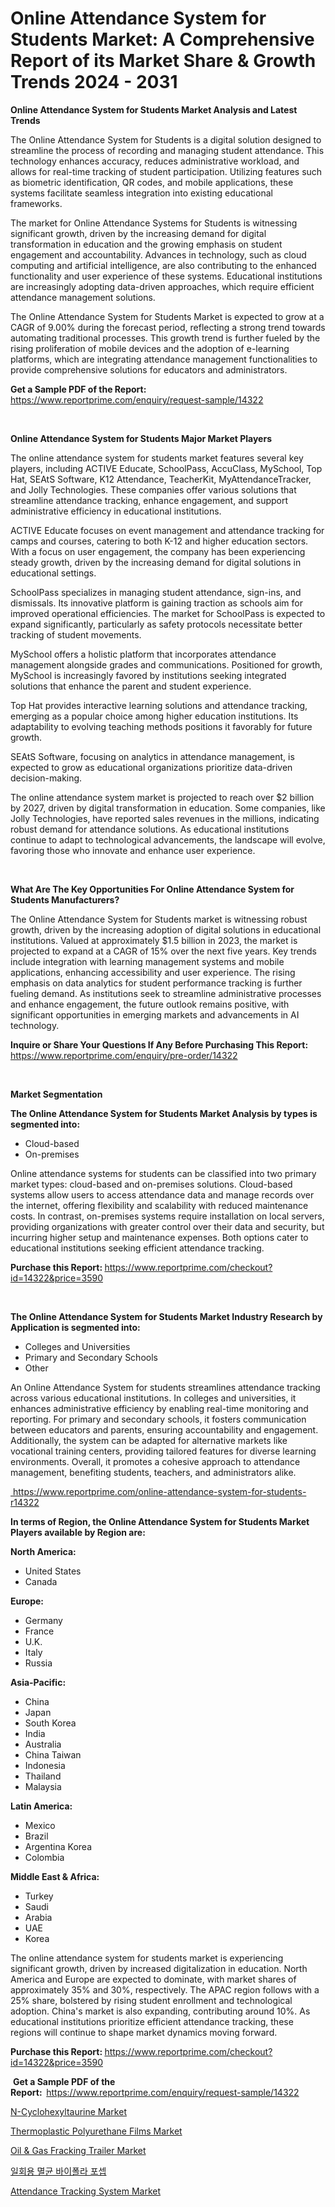 <p><h1>Online Attendance System for Students Market: A Comprehensive Report of its Market Share & Growth Trends 2024 - 2031</h1></p><p><strong>Online Attendance System for Students Market Analysis and Latest Trends</strong></p>
<p><p>The Online Attendance System for Students is a digital solution designed to streamline the process of recording and managing student attendance. This technology enhances accuracy, reduces administrative workload, and allows for real-time tracking of student participation. Utilizing features such as biometric identification, QR codes, and mobile applications, these systems facilitate seamless integration into existing educational frameworks.</p><p>The market for Online Attendance Systems for Students is witnessing significant growth, driven by the increasing demand for digital transformation in education and the growing emphasis on student engagement and accountability. Advances in technology, such as cloud computing and artificial intelligence, are also contributing to the enhanced functionality and user experience of these systems. Educational institutions are increasingly adopting data-driven approaches, which require efficient attendance management solutions.</p><p>The Online Attendance System for Students Market is expected to grow at a CAGR of 9.00% during the forecast period, reflecting a strong trend towards automating traditional processes. This growth trend is further fueled by the rising proliferation of mobile devices and the adoption of e-learning platforms, which are integrating attendance management functionalities to provide comprehensive solutions for educators and administrators.</p></p>
<p><strong>Get a Sample PDF of the Report:&nbsp;</strong> <a href="https://www.reportprime.com/enquiry/request-sample/14322">https://www.reportprime.com/enquiry/request-sample/14322</a></p>
<p>&nbsp;</p>
<p><strong>Online Attendance System for Students Major Market Players</strong></p>
<p><p>The online attendance system for students market features several key players, including ACTIVE Educate, SchoolPass, AccuClass, MySchool, Top Hat, SEAtS Software, K12 Attendance, TeacherKit, MyAttendanceTracker, and Jolly Technologies. These companies offer various solutions that streamline attendance tracking, enhance engagement, and support administrative efficiency in educational institutions.</p><p>ACTIVE Educate focuses on event management and attendance tracking for camps and courses, catering to both K-12 and higher education sectors. With a focus on user engagement, the company has been experiencing steady growth, driven by the increasing demand for digital solutions in educational settings.</p><p>SchoolPass specializes in managing student attendance, sign-ins, and dismissals. Its innovative platform is gaining traction as schools aim for improved operational efficiencies. The market for SchoolPass is expected to expand significantly, particularly as safety protocols necessitate better tracking of student movements.</p><p>MySchool offers a holistic platform that incorporates attendance management alongside grades and communications. Positioned for growth, MySchool is increasingly favored by institutions seeking integrated solutions that enhance the parent and student experience.</p><p>Top Hat provides interactive learning solutions and attendance tracking, emerging as a popular choice among higher education institutions. Its adaptability to evolving teaching methods positions it favorably for future growth.</p><p>SEAtS Software, focusing on analytics in attendance management, is expected to grow as educational organizations prioritize data-driven decision-making.</p><p>The online attendance system market is projected to reach over $2 billion by 2027, driven by digital transformation in education. Some companies, like Jolly Technologies, have reported sales revenues in the millions, indicating robust demand for attendance solutions. As educational institutions continue to adapt to technological advancements, the landscape will evolve, favoring those who innovate and enhance user experience.</p></p>
<p>&nbsp;</p>
<p><strong>What Are The Key Opportunities For Online Attendance System for Students Manufacturers?</strong></p>
<p><p>The Online Attendance System for Students market is witnessing robust growth, driven by the increasing adoption of digital solutions in educational institutions. Valued at approximately $1.5 billion in 2023, the market is projected to expand at a CAGR of 15% over the next five years. Key trends include integration with learning management systems and mobile applications, enhancing accessibility and user experience. The rising emphasis on data analytics for student performance tracking is further fueling demand. As institutions seek to streamline administrative processes and enhance engagement, the future outlook remains positive, with significant opportunities in emerging markets and advancements in AI technology.</p></p>
<p><strong>Inquire or Share Your Questions If Any Before Purchasing This Report:</strong> <a href="https://www.reportprime.com/enquiry/pre-order/14322">https://www.reportprime.com/enquiry/pre-order/14322</a></p>
<p>&nbsp;</p>
<p><strong>Market Segmentation</strong></p>
<p><strong>The Online Attendance System for Students Market Analysis by types is segmented into:</strong></p>
<p><ul><li>Cloud-based</li><li>On-premises</li></ul></p>
<p><p>Online attendance systems for students can be classified into two primary market types: cloud-based and on-premises solutions. Cloud-based systems allow users to access attendance data and manage records over the internet, offering flexibility and scalability with reduced maintenance costs. In contrast, on-premises systems require installation on local servers, providing organizations with greater control over their data and security, but incurring higher setup and maintenance expenses. Both options cater to educational institutions seeking efficient attendance tracking.</p></p>
<p><strong>Purchase this Report:&nbsp;</strong><a href="https://www.reportprime.com/checkout?id=14322&price=3590">https://www.reportprime.com/checkout?id=14322&price=3590</a></p>
<p>&nbsp;</p>
<p><strong>The Online Attendance System for Students Market Industry Research by Application is segmented into:</strong></p>
<p><ul><li>Colleges and Universities</li><li>Primary and Secondary Schools</li><li>Other</li></ul></p>
<p><p>An Online Attendance System for students streamlines attendance tracking across various educational institutions. In colleges and universities, it enhances administrative efficiency by enabling real-time monitoring and reporting. For primary and secondary schools, it fosters communication between educators and parents, ensuring accountability and engagement. Additionally, the system can be adapted for alternative markets like vocational training centers, providing tailored features for diverse learning environments. Overall, it promotes a cohesive approach to attendance management, benefiting students, teachers, and administrators alike.</p></p>
<p><a href="https://www.reportprime.com/online-attendance-system-for-students-r14322">&nbsp;https://www.reportprime.com/online-attendance-system-for-students-r14322</a></p>
<p><strong>In terms of Region, the Online Attendance System for Students Market Players available by Region are:</strong></p>
<p>
    <p> <strong> North America: </strong>
        <ul>
            <li>United States</li>
            <li>Canada</li>
        </ul>
        </p> 
    <p> <strong> Europe: </strong>
        <ul>
            <li>Germany</li>
            <li>France</li>
            <li>U.K.</li>
            <li>Italy</li>
            <li>Russia</li>
        </ul>
        </p> 
    <p> <strong> Asia-Pacific: </strong>
        <ul>
            <li>China</li>
            <li>Japan</li>
            <li>South Korea</li>
            <li>India</li>
            <li>Australia</li>
            <li>China Taiwan</li>
            <li>Indonesia</li>
            <li>Thailand</li>
            <li>Malaysia</li>
        </ul>
        </p> 
    <p> <strong> Latin America: </strong>
        <ul>
            <li>Mexico</li>
            <li>Brazil</li>
            <li>Argentina Korea</li>
            <li>Colombia</li>
        </ul>
        </p> 
    <p> <strong> Middle East & Africa: </strong>
        <ul>
            <li>Turkey</li>
            <li>Saudi</li>
            <li>Arabia</li>
            <li>UAE</li>
            <li>Korea</li>
        </ul>
    </p>
    </p>
<p><p>The online attendance system for students market is experiencing significant growth, driven by increased digitalization in education. North America and Europe are expected to dominate, with market shares of approximately 35% and 30%, respectively. The APAC region follows with a 25% share, bolstered by rising student enrollment and technological adoption. China's market is also expanding, contributing around 10%. As educational institutions prioritize efficient attendance tracking, these regions will continue to shape market dynamics moving forward.</p></p>
<p><strong>Purchase this Report: </strong><a href="https://www.reportprime.com/checkout?id=14322&price=3590">https://www.reportprime.com/checkout?id=14322&price=3590</a></p>
<p>&nbsp;<strong>Get a Sample PDF of the Report:&nbsp;&nbsp;</strong><a href="https://www.reportprime.com/enquiry/request-sample/14322">https://www.reportprime.com/enquiry/request-sample/14322</a></p>
<p><strong></strong></p>
<p><p><a href="https://issuu.com/reportprime-2/docs/n-cyclohexyltaurine-market-size-203_97b82796de6f9f">N-Cyclohexyltaurine Market</a></p><p><a href="https://www.linkedin.com/pulse/thermoplastic-polyurethane-films-market-global-regional-analysis-v4oie?trackingId=oYRs3AJiQ2OuD3Vlfc4zTQ%3D%3D">Thermoplastic Polyurethane Films Market</a></p><p><a href="https://medium.com/@kaceyrath_40350/the-oil-gas-fracking-trailer-market-has-experienced-impressive-growth-in-recent-years-ff1ba8f16dff">Oil & Gas Fracking Trailer Market</a></p><p><a href="https://medium.com/@sskccayi85/%EC%84%B8%EA%B3%84-disposable-sterile-bipolar-forceps-market-%EC%9D%80-2024%EC%97%90%EC%84%9C-2031%EB%A1%9C-%EC%97%B0%ED%8F%89%EA%B7%A0-%EC%A6%9D%EA%B0%80%EC%9C%A8%EC%9D%84-%EB%B3%B4%EC%9D%BC-%EA%B2%83%EC%9C%BC%EB%A1%9C-%EC%98%88%EC%83%81%EB%90%A9%EB%8B%88%EB%8B%A4-3d8c3e335429?postPublishedType=initial">일회용 멸균 바이폴라 포셉</a></p><p><a href="https://github.com/ygfu6u/Market-Research-Report-List-1/blob/main/attendance-tracking-system-market.md">Attendance Tracking System Market</a></p></p>